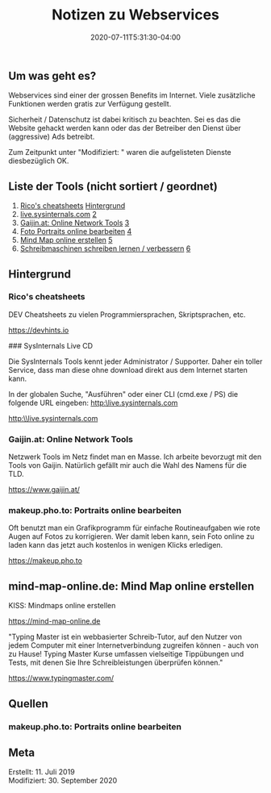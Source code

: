 ﻿---
title: "Notizen zu Webservices"
date: 2020-07-11T5:31:30-04:00
categories:
  - netzwerk
tags:
  - internet
  - sammlung
---

## Um was geht es?

Webservices sind einer der grossen Benefits im Internet. Viele zusätzliche Funktionen werden gratis zur Verfügung gestellt.  

Sicherheit / Datenschutz ist dabei kritisch zu beachten. Sei es das die Website gehackt werden kann oder das der Betreiber den Dienst über (aggressive) Ads betreibt.  

Zum Zeitpunkt unter "Modifiziert: " waren die aufgelisteten Dienste diesbezüglich OK.

## Liste der Tools (nicht sortiert / geordnet)

1. [Rico's cheatsheets](https://devhints.io)  <a href="#1">Hintergrund</a>  
2. [live.sysinternals.com](https://live.sysinternals.com)  <a href="#2">2</a>  
3. [Gaijin.at: Online Network Tools](https://www.gaijin.at/de/tools/)  <a href="#3">3</a>  
4. [Foto Portraits online bearbeiten](https://makeup.pho.to)  <a href="#3">4</a>  
5. [Mind Map online erstellen](https://mind-map-online.de/)  <a href="#3">5</a>  
6. [Schreibmaschinen schreiben lernen / verbessern](https://www.typingmaster.com/)  <a href="#3">6</a>

## Hintergrund 

<p id="1"></p>  

### Rico's cheatsheets  

DEV Cheatsheets zu vielen Programmiersprachen, Skriptsprachen, etc.

<https://devhints.io>  

<p id="2"></p>  
### SysInternals Live CD  

Die SysInternals Tools kennt jeder Administrator / Supporter. Daher ein toller Service, dass man diese ohne download direkt aus dem Internet starten kann.  

In der globalen Suche, "Ausführen" oder einer CLI (cmd.exe / PS) die folgende URL eingeben: [http:\\live.sysinternals.com](http:\\live.sysinternals.com)  

<http:\\live.sysinternals.com>  


<p id="32"></p>  

### Gaijin.at: Online Network Tools  

Netzwerk Tools im Netz findet man en Masse. Ich arbeite bevorzugt mit den Tools von Gaijin. Natürlich gefällt mir auch die Wahl des Namens für die TLD.  

<https://www.gaijin.at/>  

<p id="4"></p>  

### makeup.pho.to: Portraits online bearbeiten  

Oft benutzt man ein Grafikprogramm für einfache Routineaufgaben wie rote Augen auf Fotos zu korrigieren. Wer damit leben kann, sein Foto online zu laden kann das jetzt auch kostenlos in wenigen Klicks erledigen.  

<https://makeup.pho.to>  

<p id="5"></p>  

## mind-map-online.de:  Mind Map online erstellen  

KISS: Mindmaps online erstellen

<https://mind-map-online.de>  

<p id="6"></p>  

"Typing Master ist ein webbasierter Schreib-Tutor, auf den Nutzer von jedem Computer mit einer Internetverbindung zugreifen können - auch von zu Hause! Typing Master Kurse umfassen vielseitige Tippübungen und Tests, mit denen Sie Ihre Schreibleistungen überprüfen können."  

<https://www.typingmaster.com/>

## Quellen  

### makeup.pho.to: Portraits online bearbeiten  

## Meta

Erstellt:		11. Juli 2019  
Modifiziert:	30. September 2020
